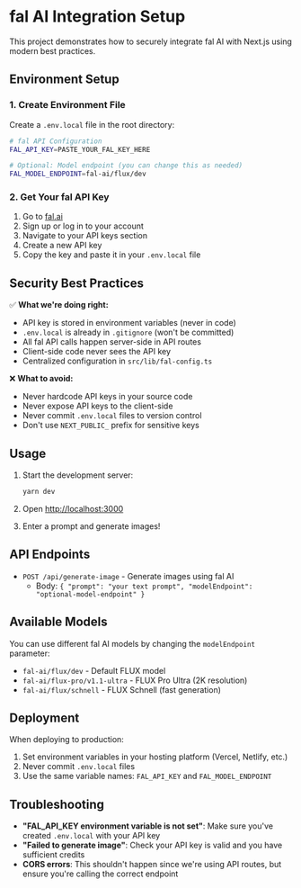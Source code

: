 # fal AI Integration Setup

This project demonstrates how to securely integrate fal AI with Next.js using modern best practices.

## Environment Setup

### 1. Create Environment File

Create a `.env.local` file in the root directory:

```bash
# fal API Configuration
FAL_API_KEY=PASTE_YOUR_FAL_KEY_HERE

# Optional: Model endpoint (you can change this as needed)
FAL_MODEL_ENDPOINT=fal-ai/flux/dev
```

### 2. Get Your fal API Key

1. Go to [fal.ai](https://fal.ai)
2. Sign up or log in to your account
3. Navigate to your API keys section
4. Create a new API key
5. Copy the key and paste it in your `.env.local` file

## Security Best Practices

✅ **What we're doing right:**

- API key is stored in environment variables (never in code)
- `.env.local` is already in `.gitignore` (won't be committed)
- All fal API calls happen server-side in API routes
- Client-side code never sees the API key
- Centralized configuration in `src/lib/fal-config.ts`

❌ **What to avoid:**

- Never hardcode API keys in your source code
- Never expose API keys to the client-side
- Never commit `.env.local` files to version control
- Don't use `NEXT_PUBLIC_` prefix for sensitive keys

## Usage

1. Start the development server:
   ```bash
   yarn dev
   ```

2. Open [http://localhost:3000](http://localhost:3000)

3. Enter a prompt and generate images!

## API Endpoints

- `POST /api/generate-image` - Generate images using fal AI
  - Body: `{ "prompt": "your text prompt", "modelEndpoint": "optional-model-endpoint" }`

## Available Models

You can use different fal AI models by changing the `modelEndpoint` parameter:

- `fal-ai/flux/dev` - Default FLUX model
- `fal-ai/flux-pro/v1.1-ultra` - FLUX Pro Ultra (2K resolution)
- `fal-ai/flux/schnell` - FLUX Schnell (fast generation)

## Deployment

When deploying to production:

1. Set environment variables in your hosting platform (Vercel, Netlify, etc.)
2. Never commit `.env.local` files
3. Use the same variable names: `FAL_API_KEY` and `FAL_MODEL_ENDPOINT`

## Troubleshooting

- **"FAL_API_KEY environment variable is not set"**: Make sure you've created `.env.local` with your API key
- **"Failed to generate image"**: Check your API key is valid and you have sufficient credits
- **CORS errors**: This shouldn't happen since we're using API routes, but ensure you're calling the correct endpoint 